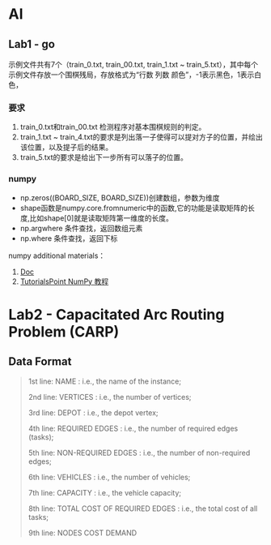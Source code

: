 # AI
## Lab1 - go
示例文件共有7个（train_0.txt, train_00.txt, train_1.txt ~ train_5.txt），其中每个示例文件存放一个围棋残局，存放格式为“行数 列数 颜色”，-1表示⿊色，1表示白色，
### 要求
1. train_0.txt和train_00.txt 检测程序对基本围棋规则的判定。
2. train_1.txt ~ train_4.txt的要求是列出落一子使得可以提对方子的位置，并绘出该位置，以及提子后的结果。
3. train_5.txt的要求是给出下一步所有可以落子的位置。

### numpy
* np.zeros((BOARD_SIZE, BOARD_SIZE))创建数组，参数为维度
* shape函数是numpy.core.fromnumeric中的函数,它的功能是读取矩阵的长度,比如shape[0]就是读取矩阵第一维度的长度。
* np.argwhere 条件查找，返回数组元素
* np.where  条件查找，返回下标

numpy additional materials：
1. [Doc](https://docs.scipy.org/doc/numpy/genindex.html)
2. [TutorialsPoint NumPy 教程](http://www.jianshu.com/p/57e3c0a92f3a)

# Lab2 - Capacitated Arc Routing Problem (CARP)

## Data Format

> 1st line: NAME : <string> i.e., the name of the instance;
>
> 2nd line: VERTICES : <number> i.e., the number of vertices;
>
> 3rd line: DEPOT : <number>                          i.e., the depot vertex;
>
> 4th line: REQUIRED EDGES : <number>                 i.e., the number of required edges (tasks);
>
> 5th line: NON-REQUIRED EDGES : <number>             i.e., the number of non-required edges;
>
> 6th line: VEHICLES : <number>                       i.e., the number of vehicles;
>
> 7th line: CAPACITY : <number>                       i.e., the vehicle capacity;
> 
>8th line: TOTAL COST OF REQUIRED EDGES : <number>   i.e., the total cost of all tasks;
>
>9th line: NODES     COST    DEMAND